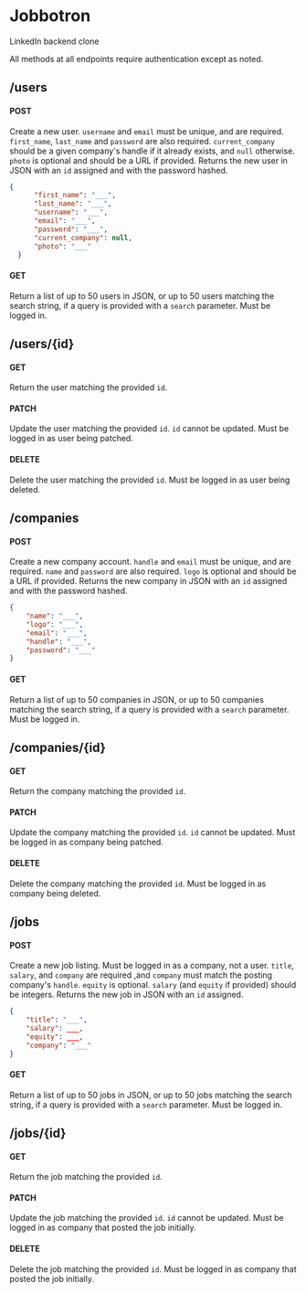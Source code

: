 # Jobbotron
LinkedIn backend clone

All methods at all endpoints require authentication except as noted.

## /users

#### POST
Create a new user. <code>username</code> and <code>email</code> must be unique, and are required. <code>first_name</code>, <code>last_name</code> and <code>password</code> are also required. <code>current_company</code> should be a given company's handle if it already exists, and <code>null</code> otherwise. <code>photo</code> is optional and should be a URL if provided. Returns the new user in JSON with an <code>id</code> assigned and with the password hashed.

```json
{
      "first_name": "___",
      "last_name": "___",
      "username": "___",
      "email": "___",
      "password": "___",
      "current_company": null,
      "photo": "___"
  }
```

#### GET
Return a list of up to 50 users in JSON, or up to 50 users matching the search string, if a query is provided with a <code>search</code> parameter. Must be logged in.

## /users/{id}

#### GET
Return the user matching the provided <code>id</code>.

#### PATCH
Update the user matching the provided <code>id</code>. <code>id</code> cannot be updated. Must be logged in as user being patched.

#### DELETE
Delete the user matching the provided <code>id</code>. Must be logged in as user being deleted.

## /companies

#### POST
Create a new company account. <code>handle</code> and <code>email</code> must be unique, and are required. <code>name</code> and <code>password</code> are also required. <code>logo</code> is optional and should be a URL if provided. Returns the new company in JSON with an <code>id</code> assigned and with the password hashed.

```json
{
	"name": "___",
	"logo": "___",
	"email": "___",
	"handle": "___",
	"password": "___"
}
```

#### GET
Return a list of up to 50 companies in JSON, or up to 50 companies matching the search string, if a query is provided with a <code>search</code> parameter. Must be logged in.

## /companies/{id}

#### GET
Return the company matching the provided <code>id</code>.

#### PATCH
Update the company matching the provided <code>id</code>. <code>id</code> cannot be updated. Must be logged in as company being patched.

#### DELETE
Delete the company matching the provided <code>id</code>. Must be logged in as company being deleted.


## /jobs

#### POST
Create a new job listing. Must be logged in as a company, not a user. <code>title</code>, <code>salary</code>, and <code>company</code> are required ,and <code>company</code> must match the posting company's <code>handle</code>. <code>equity</code> is optional. <code>salary</code> (and <code>equity</code> if provided) should be integers. Returns the new job in JSON with an <code>id</code> assigned.

```json
{
	"title": "___",
	"salary": ___,
	"equity": ___,
	"company": "___"
}
```

#### GET
Return a list of up to 50 jobs in JSON, or up to 50 jobs matching the search string, if a query is provided with a <code>search</code> parameter. Must be logged in.

## /jobs/{id}

#### GET
Return the job matching the provided <code>id</code>.

#### PATCH
Update the job matching the provided <code>id</code>. <code>id</code> cannot be updated. Must be logged in as company that posted the job initially.

#### DELETE
Delete the job matching the provided <code>id</code>. Must be logged in as company that posted the job initially.
